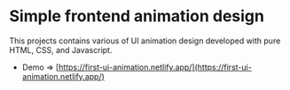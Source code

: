 # Simple frontend animation design

This projects contains various of UI animation design developed with pure HTML, CSS, and Javascript.

- Demo => [https://first-ui-animation.netlify.app/](https://first-ui-animation.netlify.app/)
